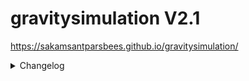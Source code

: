 # gravitysimulation V2.1
https://sakamsantparsbees.github.io/gravitysimulation/

<details>
  <summary>Changelog</summary>
  <p>
    
    V2.0.1:
    - Fixed gravitational issues
    
    V2.0.2:
    - Changed accerlation calculations
    
    V2.0.3:
    - Fixed viewport size problem on portable devices
    - Fixed end simulation button
    
    V2.0.4:
    - Fixed settings svg icon on webkit
    - Added margin between buttons
    
    V2.0.5:
    - Added inital velocity settings
    - New icon
    
    V2.1:
    - Added generate particles with desired position and give it an id system
    - Canceled selection
    - Simulation pause when tab is inactive
    - Fixed distance ratio problems
  </p>
</details>
